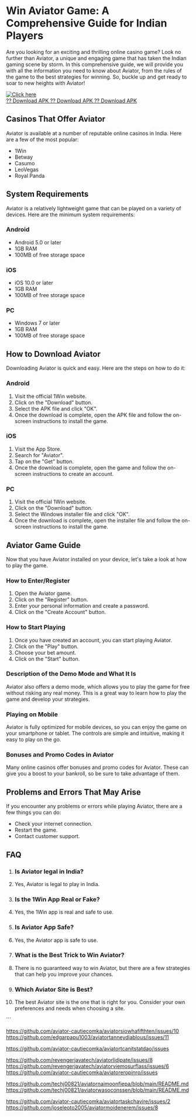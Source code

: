 # Win Aviator Game: A Comprehensive Guide for Indian Players

Are you looking for an exciting and thrilling online casino game? Look
no further than Aviator, a unique and engaging game that has taken the
Indian gaming scene by storm. In this comprehensive guide, we will
provide you with all the information you need to know about Aviator,
from the rules of the game to the best strategies for winning. So,
buckle up and get ready to soar to new heights with Aviator!

[![Click
here](https://readscoops.com/wp-content/uploads/2023/03/Readscoop-aviator-1-1.jpg)](https://traff.sbs/deff)\
[?? Download APK ?? Download APK ?? Download
APK](https://traff.sbs/deff)

## Casinos That Offer Aviator

Aviator is available at a number of reputable online casinos in India.
Here are a few of the most popular:

-   1Win
-   Betway
-   Casumo
-   LeoVegas
-   Royal Panda

## System Requirements

Aviator is a relatively lightweight game that can be played on a variety
of devices. Here are the minimum system requirements:

### Android

-   Android 5.0 or later
-   1GB RAM
-   100MB of free storage space

### iOS

-   iOS 10.0 or later
-   1GB RAM
-   100MB of free storage space

### PC

-   Windows 7 or later
-   1GB RAM
-   100MB of free storage space

## How to Download Aviator

Downloading Aviator is quick and easy. Here are the steps on how to do
it:

### Android

1.  Visit the official 1Win website.
2.  Click on the "Download" button.
3.  Select the APK file and click "OK".
4.  Once the download is complete, open the APK file and follow the
    on-screen instructions to install the game.

### iOS

1.  Visit the App Store.
2.  Search for "Aviator".
3.  Tap on the "Get" button.
4.  Once the download is complete, open the game and follow the
    on-screen instructions to create an account.

### PC

1.  Visit the official 1Win website.
2.  Click on the "Download" button.
3.  Select the Windows installer file and click "OK".
4.  Once the download is complete, open the installer file and follow
    the on-screen instructions to install the game.

## Aviator Game Guide

Now that you have Aviator installed on your device, let\'s take a look
at how to play the game.

### How to Enter/Register

1.  Open the Aviator game.
2.  Click on the "Register" button.
3.  Enter your personal information and create a password.
4.  Click on the "Create Account" button.

### How to Start Playing

1.  Once you have created an account, you can start playing Aviator.
2.  Click on the "Play" button.
3.  Choose your bet amount.
4.  Click on the "Start" button.

### Description of the Demo Mode and What It Is

Aviator also offers a demo mode, which allows you to play the game for
free without risking any real money. This is a great way to learn how to
play the game and develop your strategies.

### Playing on Mobile

Aviator is fully optimized for mobile devices, so you can enjoy the game
on your smartphone or tablet. The controls are simple and intuitive,
making it easy to play on the go.

### Bonuses and Promo Codes in Aviator

Many online casinos offer bonuses and promo codes for Aviator. These can
give you a boost to your bankroll, so be sure to take advantage of them.

## Problems and Errors That May Arise

If you encounter any problems or errors while playing Aviator, there are
a few things you can do:

-   Check your internet connection.
-   Restart the game.
-   Contact customer support.

## FAQ

1.  ### Is Aviator legal in India?

2.  Yes, Aviator is legal to play in India.

3.  ### Is the 1Win App Real or Fake?

4.  Yes, the 1Win app is real and safe to use.

5.  ### Is Aviator App Safe?

6.  Yes, the Aviator app is safe to use.

7.  ### What is the Best Trick to Win Aviator?

8.  There is no guaranteed way to win Aviator, but there are a few
    strategies that can help you improve your chances.

9.  ### Which Aviator Site is Best?

10. The best Aviator site is the one that is right for you. Consider
    your own preferences and needs when choosing a site.

\`\`\`

https://github.com/aviator-cautiecomka/aviatorsiowhafifthten/issues/10
https://github.com/edgarpapu1003/aviatortanneydiablous/issues/11

https://github.com/aviator-cautiecomka/aviatortcanitstatdao/issues

https://github.com/revengerjavatech/aviatorlidipate/issues/8
https://github.com/revengerjavatech/aviatorviemosurflass/issues/6
https://github.com/aviator-cautiecomka/aviatoreropinro/issues

https://github.com/techj00821/aviatornaimoonfiepa/blob/main/README.md
https://github.com/techj00821/aviatorwasoconssen/blob/main/README.md

https://github.com/aviator-cautiecomka/aviatortaskchavire/issues/2
https://github.com/joseleoto2005/aviatormoidenerem/issues/8
